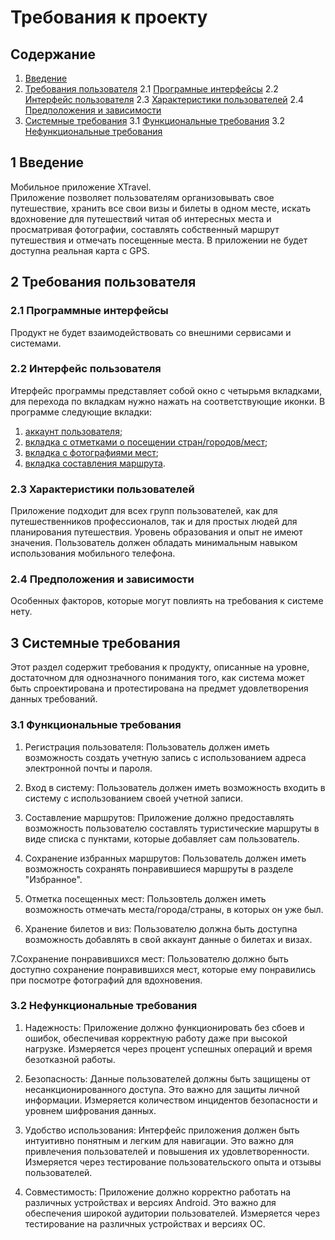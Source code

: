 # ﻿Требования к проекту
## Содержание
1. [Введение](##1введение)
2. [Требования пользователя](##требования-пользователя)
   2.1 [Програмные интерфейсы](###програмные-интерфейсы)
   2.2 [Интерфейс пользователя](###интерфейс-пользователя)
   2.3 [Характеристики пользователей](###характеристики-пользователей)
   2.4 [Предположения и зависимости](###предположения-и-зависимости)
3. [Системные требования](##системные-требования)
   3.1 [Функциональные требования](###функциональные-требования)
   3.2 [Нефункциональные требования](###нефункциональные-требования)

## 1 Введение

Мобильное приложение XTravel.  
Приложение  позволяет  пользователям  организовывать  свое путешествие, хранить все свои визы и билеты в одном месте, искать вдохновение  для  путешествий  читая  об  интересных  места  и просматривая  фотографии,  составлять  собственный  маршрут путешествия и отмечать посещенные места. 
В приложении не будет доступна реальная карта с GPS. 

## 2 Требования пользователя

### 2.1 Программные интерфейсы 

Продукт не будет взаимодействовать со внешними сервисами и системами. 

### 2.2 Интерфейс пользователя 

Итерфейс программы представляет собой окно с четырьмя вкладками, для перехода по вкладкам нужно нажать на соответствующие иконки. В программе следующие вкладки: 

1) [аккаунт пользователя](docks/account.png);  
2) [вкладка с отметками о посещении стран/городов/мест](docks/visited.png);  
3) [вкладка с фотографиями мест](docks/pictures.png); 
4) [вкладка составления маршрута](docks/track.png).
   
### 2.3 Характеристики пользователей 

Приложение подходит для всех групп пользователей, как для путешественников профессионалов, так и для простых людей для планирования путешествия. Уровень образования и опыт не имеют значения. Пользователь должен обладать минимальным навыком использования мобильного телефона. 

### 2.4 Предположения и зависимости 

Особенных факторов, которые могут повлиять на требования к системе нету. 

## 3 Системные требования 

Этот раздел содержит требования к продукту, описанные на уровне, достаточном для однозначного понимания того, как система может быть спроектирована и протестирована на предмет удовлетворения данных требований. 

### 3.1 Функциональные требования 
1. Регистрация пользователя: Пользователь должен иметь возможность создать учетную запись с использованием адреса электронной почты и пароля. 

2. Вход в систему: Пользователь должен иметь возможность входить в систему с использованием своей учетной записи. 

3. Составление маршрутов: Приложение должно предоставлять возможность пользователю составлять туристические маршруты в виде списка с пунктами, которые добавляет сам пользователь. 

4. Сохранение избранных маршрутов: Пользователь должен иметь возможность сохранять понравившиеся маршруты в разделе "Избранное". 

5. Отметка посещенных мест: Пользовтель должен иметь возможность отмечать места/города/страны, в которых он уже был. 

6. Хранение билетов и виз: Пользователю должна быть доступна возможность добавлять в свой аккаунт данные о билетах и визах. 

7.Сохранение понравившихся мест: Пользователю должно быть доступно сохранение понравившихся мест, которые ему понравились при посмотре фотографий для вдохновения. 

### 3.2 Нефункциональные требования 

1. Надежность: Приложение должно функционировать без сбоев и ошибок, обеспечивая корректную работу даже при высокой нагрузке. Измеряется через процент успешных операций и время безотказной работы. 

2. Безопасность: Данные пользователей должны быть защищены от несанкционированного доступа. Это важно для защиты личной информации. Измеряется количеством инцидентов безопасности и уровнем шифрования данных. 

3. Удобство использования: Интерфейс приложения должен быть интуитивно понятным и легким для навигации. Это важно для привлечения пользователей и повышения их удовлетворенности. Измеряется через тестирование пользовательского опыта и отзывы пользователей. 

4. Совместимость: Приложение должно корректно работать на различных устройствах и версиях Android. Это важно для обеспечения широкой аудитории пользователей. Измеряется через тестирование на различных устройствах и версиях ОС. 
